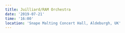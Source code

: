 ```yaml
---
title: Juilliard/RAM Orchestra
date: '2019-07-21'
time: '16:00'
location: 'Snape Malting Concert Hall, Aldeburgh, UK'
---
```

